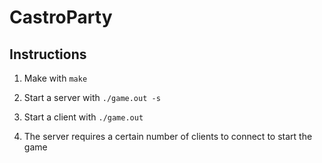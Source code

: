 # CastroParty


## Instructions

1) Make with `make`

2) Start a server with `./game.out -s`

3) Start a client with `./game.out`

4) The server requires a certain number of clients to connect to start the game
